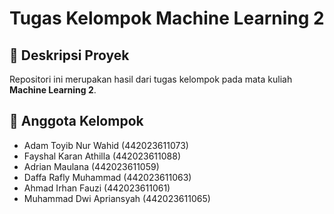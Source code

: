 # Tugas Kelompok Machine Learning 2

## 📌 Deskripsi Proyek
Repositori ini merupakan hasil dari tugas kelompok pada mata kuliah **Machine Learning 2**.

## 👥 Anggota Kelompok
- Adam Toyib Nur Wahid (442023611073)
- Fayshal Karan Athilla (442023611088)
- Adrian Maulana (442023611059)
- Daffa Rafly Muhammad (442023611063)
- Ahmad Irhan Fauzi (442023611061)
- Muhammad Dwi Apriansyah (442023611065)

